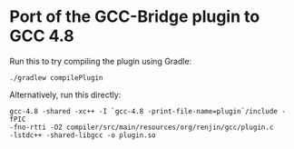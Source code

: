 # Port of the GCC-Bridge plugin to GCC 4.8

Run this to try compiling the plugin using Gradle:

    ./gradlew compilePlugin

Alternatively, run this directly:

    gcc-4.8 -shared -xc++ -I `gcc-4.8 -print-file-name=plugin`/include -fPIC
    -fno-rtti -O2 compiler/src/main/resources/org/renjin/gcc/plugin.c
    -lstdc++ -shared-libgcc -o plugin.so
